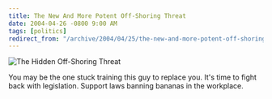 ```yaml
---
title: The New And More Potent Off-Shoring Threat
date: 2004-04-26 -0800 9:00 AM
tags: [politics]
redirect_from: "/archive/2004/04/25/the-new-and-more-potent-off-shoring-threat.aspx/"
---
```


![The Hidden Off-Shoring Threat](/images/monkey.jpg)

You may be the one stuck training this guy to replace you. It's time to
fight back with legislation. Support laws banning bananas in the
workplace.

